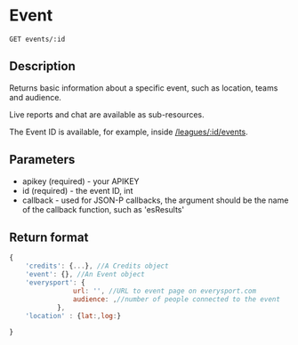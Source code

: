 # Event

    GET events/:id

## Description
Returns basic information about a specific event, such as location, teams and audience. 

Live reports and chat are available as sub-resources. 

The Event ID is available, for example, inside [/leagues/:id/events](GET_leagues_id_events.md). 

## Parameters
* apikey (required) - your APIKEY
* id (required) - the event ID, int
* callback - used for JSON-P callbacks, the argument should be the name of the callback function, such as 'esResults' 

## Return format

```javascript	
{ 
	'credits': {...}, //A Credits object
	'event': {}, //An Event object
	'everysport': {
				url: '', //URL to event page on everysport.com
				audience: ,//number of people connected to the event
			},
	'location' : {lat:,log:}
					
}
